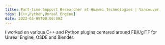 ```yaml
---
title: Part-time Support Researcher at Huawei Technologies | Vancouver, Canada
tags: [C++,Python,Unreal Engine]
date: 2022-05-09T00:00:00Z
---
```


I worked on various C++ and Python plugins centered around FBX/glTF for Unreal Engine, O3DE and Blender.
